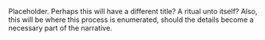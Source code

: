 Placeholder. Perhaps this will have a different title? A ritual unto itself? Also, this will be where this process is enumerated, should the details become a necessary part of the narrative.